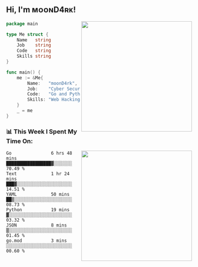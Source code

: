 <h2> Hi, I'm ᴍᴏᴏɴD4ʀᴋ!</h2>
<img align='right' src="https://github-readme-stats.vercel.app/api?username=moond4rk&show_icons=true&theme=radical" width="300">


```go
package main

type Me struct {
	Name   string
	Job    string
	Code   string
	Skills string
}

func main() {
	me := &Me{
		Name:   "moonD4rk",
		Job:    "Cyber Security Engineer",
		Code:   "Go and Python and Others",
		Skills: "Web Hacking ^o^",
	}
	_ = me
}
```



<h3>📊 This Week I Spent My Time On:</h3>
<img align='right' src="https://spotify-github-profile.vercel.app/api/view?uid=dayjackson56081&cover_image=true&theme=novatorem" width="300">

<!--START_SECTION:waka-->

```text
Go               6 hrs 48 mins   █████████████████▓░░░░░░░   70.49 %
Text             1 hr 24 mins    ███▓░░░░░░░░░░░░░░░░░░░░░   14.51 %
YAML             50 mins         ██▒░░░░░░░░░░░░░░░░░░░░░░   08.73 %
Python           19 mins         ▓░░░░░░░░░░░░░░░░░░░░░░░░   03.32 %
JSON             8 mins          ▒░░░░░░░░░░░░░░░░░░░░░░░░   01.45 %
go.mod           3 mins          ░░░░░░░░░░░░░░░░░░░░░░░░░   00.60 %
```

<!--END_SECTION:waka-->


